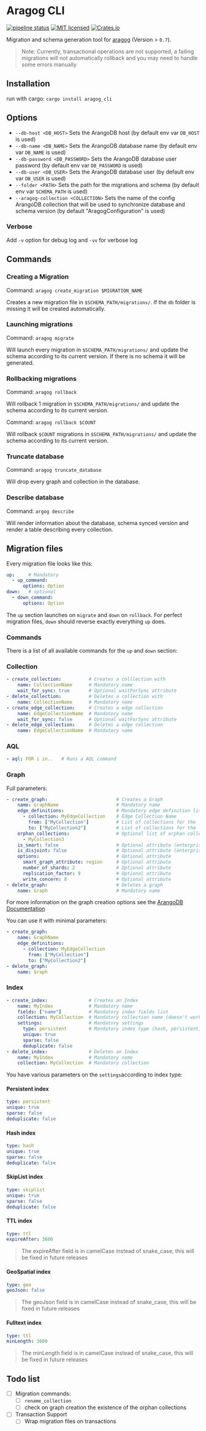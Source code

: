 # Aragog CLI

[![pipeline status](https://gitlab.com/qonfucius/aragog/badges/master/pipeline.svg)](https://gitlab.com/qonfucius/aragog/commits/master)
[![MIT licensed](https://img.shields.io/badge/license-MIT-blue.svg)](./LICENSE)
[![Crates.io](https://img.shields.io/crates/v/aragog_cli.svg)](https://crates.io/crates/aragog_cli)

Migration and schema generation tool for [aragog][aragog] (Version > `0.7`).

> Note: Currently, transactional operations are not supported, a failing migrations will not automatically rollback and you may need to handle some errors manually

## Installation

run with cargo: `cargo install aragog_cli`

## Options

- `--db-host <DB_HOST>` Sets the ArangoDB host (by default env var `DB_HOST` is used)
- `--db-name <DB_NAME>` Sets the ArangoDB database name (by default env var `DB_NAME` is used)
- `--db-password <DB_PASSWORD>` Sets the ArangoDB database user password (by default env var `DB_PASSWORD` is used)
- `--db-user <DB_USER>` Sets the ArangoDB database user (by default env var `DB_USER` is used)
- `--folder <PATH>` Sets the path for the migrations and schema (by default env var `SCHEMA_PATH` is used)
- `--aragog-collection <COLLECTION>` Sets the name of the config ArangoDB collection that will be used to synchronize database and schema version (by default "AragogConfiguration" is used)

### Verbose

Add `-v` option for debug log and `-vv` for verbose log

## Commands

### Creating a Migration

Command: `aragog create_migration $MIGRATION_NAME` 

Creates a new migration file in `$SCHEMA_PATH/migrations/`. If the `db` folder is missing it will be created automatically.

### Launching migrations

Command: `aragog migrate`

Will launch every migration in `$SCHEMA_PATH/migrations/` and update the schema according to its current version.
If there is no schema it will be generated.

### Rollbacking migrations

Command: `aragog rollback`

Will rollback 1 migration in `$SCHEMA_PATH/migrations/` and update the schema according to its current version.

Command: `aragog rollback $COUNT`

Will rollback `$COUNT` migrations in `$SCHEMA_PATH/migrations/` and update the schema according to its current version.

### Truncate database

Command: `aragog truncate_database`

Will drop every graph and collection in the database.

### Describe database

Command: `argog describe`

Will render information about the database, schema synced version and render a table describing every collection.

## Migration files

Every migration file looks like this:

```yaml
up:     # Mandatory
  - up_command:
      options: Option
down:   # optional
  - down_command:
      options: Option
```

The `up` section launches on `migrate` and `down` on `rollback`.
For perfect migration files, `down` should reverse exactly everything `up` does.

### Commands

There is a list of all available commands for the `up` and `down` section:

### Collection 

```yaml
- create_collection:          # Creates a colllection with
    name: CollectionName      # Mandatory name
    wait_for_sync: true       # Optional waitForSync attribute
- delete_collection:          # Deletes a collection with
    name: CollectionName      # Mandatory name
- create_edge_collection:     # Creates a edge collection
    name: EdgeCollectionName  # Mandatory name
    wait_for_sync: false      # Optional waitForSync attribute
- delete_edge_collection:     # Deletes a edge collection
    name: EdgeCollectionName  # Mandatory name
```

### AQL

```yaml
- aql: FOR i in..   # Runs a AQL command
```

### Graph

Full parameters:
```yaml
- create_graph:                         # Creates a Graph
    name: GraphName                     # Mandatory name
    edge_definitions:                   # Mandatory edge definition list
      - collection: MyEdgeCollection    # Edge Collection Name
        from: ["MyCollection"]          # List of collections for the `from` part
        to: ["MyCollection2"]           # List of collections for the `to` part
    orphan_collections:                 # Optional list of orphan collections
      - MyCollection3
    is_smart: false                     # Optional attribute (enterprise edition only)
    is_disjoint: false                  # Optional attribute (enterprise edition only)
    options:                            # Optional attribute
      smart_graph_attribute: region     # Optional attribute
      number_of_shards: 2               # Optional attribute
      replication_factor: 9             # Optional attribute
      write_concern: 8                  # Optional attribute
- delete_graph:                         # Deletes a graph   
    name: Graph                         # Mandatory name
```

For more information on the graph creation options see the [ArangoDB Documentation](https://www.arangodb.com/docs/stable/http/gharial-management.html#create-a-graph)

You can use it with minimal parameters:
```yaml
- create_graph:                      
    name: GraphName                  
    edge_definitions:                
      - collection: MyEdgeCollection 
        from: ["MyCollection"]       
        to: ["MyCollection2"]        
- delete_graph:                      
    name: Graph                      
```

### Index

```yaml
- create_index:               # Creates an Index
    name: MyIndex             # Mandatory name
    fields: ["name"]          # Mandatory index fields list
    collection: MyCollection  # Mandatory collection name (doesn't work on edge collections)
    settings:                 # Mandatory settings
      type: persistent        # Mandatory index type (hash, persistent, ttl, geospatial, fulltext, skiplist)
      unique: true
      sparse: false
      deduplicate: false
- delete_index:               # Deletes an Index
    name: MyIndex             # Mandatory name
    collection: MyCollection  # Mandatory collection
```

You have various parameters on the `settings`according to index type:

#### Persistent index

```yaml
type: persistent
unique: true
sparse: false
deduplicate: false
```

#### Hash index

```yaml
type: hash
unique: true
sparse: false
deduplicate: false
```

#### SkipList index

```yaml
type: skiplist
unique: true
sparse: false
deduplicate: false
```

#### TTL index

```yaml
type: ttl
expireAfter: 3600
```

> The expireAfter field is in camelCase instead of snake_case, this will be fixed in future releases

#### GeoSpatial index

```yaml
type: geo
geoJson: false
```

> The geoJson field is in camelCase instead of snake_case, this will be fixed in future releases

#### Fulltext index

```yaml
type: ttl
minLength: 3600
```

> The minLength field is in camelCase instead of snake_case, this will be fixed in future releases

## Todo list

- [ ] Migration commands:
  - [ ] `rename_collection`
  - [ ] check on graph creation the existence of the orphan collections
- [ ] Transaction Support
  - [ ] Wrap migration files on transactions

[aragog]: https://crates.io/crates/aragog